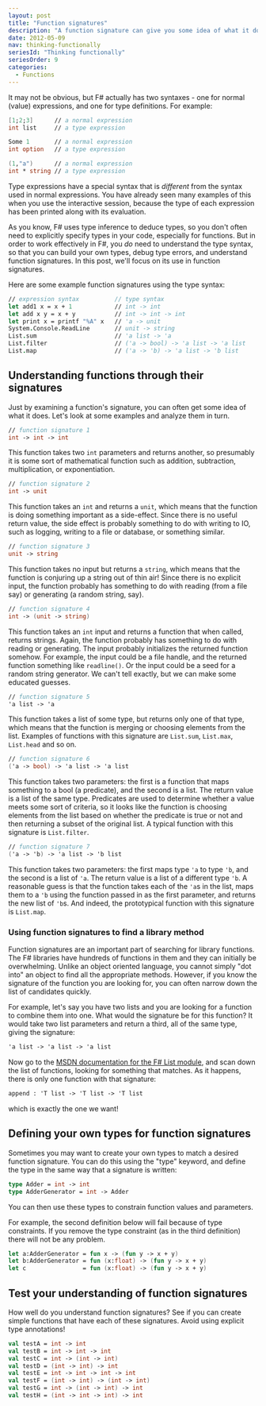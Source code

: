 ```yaml
---
layout: post
title: "Function signatures"
description: "A function signature can give you some idea of what it does"
date: 2012-05-09
nav: thinking-functionally
seriesId: "Thinking functionally"
seriesOrder: 9
categories:
  - Functions
---
```


It may not be obvious, but F# actually has two syntaxes - one for normal (value) expressions, and one for type definitions. For example:

```fsharp
[1;2;3]      // a normal expression
int list     // a type expression

Some 1       // a normal expression
int option   // a type expression

(1,"a")      // a normal expression
int * string // a type expression
```

Type expressions have a special syntax that is *different* from the syntax used in normal expressions. You have already seen many examples of this when you use the interactive session, because the type of each expression has been printed along with its evaluation.

As you know, F# uses type inference to deduce types, so you don't often need to explicitly specify types in your code, especially for functions. But in order to work effectively in F#, you *do* need to understand the type syntax, so that you can build your own types, debug type errors, and understand function signatures. In this post, we'll focus on its use in function signatures.

Here are some example function signatures using the type syntax:

```fsharp
// expression syntax          // type syntax
let add1 x = x + 1            // int -> int
let add x y = x + y           // int -> int -> int
let print x = printf "%A" x   // 'a -> unit
System.Console.ReadLine       // unit -> string
List.sum                      // 'a list -> 'a
List.filter                   // ('a -> bool) -> 'a list -> 'a list
List.map                      // ('a -> 'b) -> 'a list -> 'b list
```

## Understanding functions through their signatures

Just by examining a function's signature, you can often get some idea of what it does. Let's look at some examples and analyze them in turn.

```fsharp
// function signature 1
int -> int -> int
```

This function takes two `int` parameters and returns another, so presumably it is some sort of mathematical function such as addition, subtraction, multiplication, or exponentiation.

```fsharp
// function signature 2
int -> unit
```

This function takes an `int` and returns a `unit`, which means that the function is doing something important as a side-effect. Since there is no useful return value, the side effect is probably something to do with writing to IO, such as logging, writing to a file or database, or something similar.

```fsharp
// function signature 3
unit -> string
```

This function takes no input but returns a `string`, which means that the function is conjuring up a string out of thin air! Since there is no explicit input, the function probably has something to do with reading (from a file say) or generating (a random string, say).

```fsharp
// function signature 4
int -> (unit -> string)
```

This function takes an `int` input and returns a function that when called, returns strings. Again, the function probably has something to do with reading or generating. The input probably initializes the returned function somehow. For example, the input could be a file handle, and the returned function something like `readline()`. Or the input could be a seed for a random string generator. We can't tell exactly, but we can make some educated guesses.

```fsharp
// function signature 5
'a list -> 'a
```

This function takes a list of some type, but returns only one of that type, which means that the function is merging or choosing elements from the list. Examples of functions with this signature are `List.sum`, `List.max`, `List.head` and so on.

```fsharp
// function signature 6
('a -> bool) -> 'a list -> 'a list
```

This function takes two parameters: the first is a function that maps something to a bool (a predicate), and the second is a list. The return value is a list of the same type. Predicates are used to determine whether a value meets some sort of criteria, so it looks like the function is choosing elements from the list based on whether the predicate is true or not and then returning a subset of the original list. A typical function with this signature is `List.filter`.

```fsharp
// function signature 7
('a -> 'b) -> 'a list -> 'b list
```

This function takes two parameters: the first maps type `'a` to type `'b`, and the second is a list of `'a`. The return value is a list of a different type `'b`. A reasonable guess is that the function takes each of the `'a`s in the list, maps them to a `'b` using the function passed in as the first parameter, and returns the new list of `'b`s. And indeed, the prototypical function with this signature is `List.map`.

### Using function signatures to find a library method

Function signatures are an important part of searching for library functions. The F# libraries have hundreds of functions in them and they can initially be overwhelming.  Unlike an object oriented language, you cannot simply "dot into" an object to find all the appropriate methods. However, if you know the signature of the function you are looking for, you can often narrow down the list of candidates quickly.

For example, let's say you have two lists and you are looking for a function to combine them into one. What would the signature be for this function? It would take two list parameters and return a third, all of the same type, giving the signature:

```fsharp
'a list -> 'a list -> 'a list
```

Now go to the [MSDN documentation for the F# List module](http://msdn.microsoft.com/en-us/library/ee353738), and scan down the list of functions, looking for something that matches.  As it happens, there is only one function with that signature:

```fsharp
append : 'T list -> 'T list -> 'T list
```

which is exactly the one we want!

## Defining your own types for function signatures

Sometimes you may want to create your own types to match a desired function signature. You can do this using the "type" keyword, and define the type in the same way that a signature is written:

```fsharp
type Adder = int -> int
type AdderGenerator = int -> Adder
```

You can then use these types to constrain function values and parameters.

For example, the second definition below will fail because of type constraints. If you remove the type constraint (as in the third definition) there will not be any problem.

```fsharp
let a:AdderGenerator = fun x -> (fun y -> x + y)
let b:AdderGenerator = fun (x:float) -> (fun y -> x + y)
let c                = fun (x:float) -> (fun y -> x + y)
```

## Test your understanding of function signatures

How well do you understand function signatures?  See if you can create simple functions that have each of these signatures. Avoid using explicit type annotations!

```fsharp
val testA = int -> int
val testB = int -> int -> int
val testC = int -> (int -> int)
val testD = (int -> int) -> int
val testE = int -> int -> int -> int
val testF = (int -> int) -> (int -> int)
val testG = int -> (int -> int) -> int
val testH = (int -> int -> int) -> int
```
